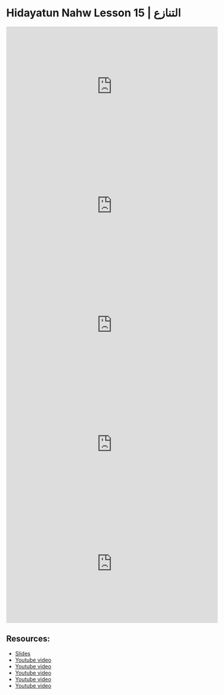 # Hidayatun Nahw Lesson 15 | التنازع

<iframe width="560" height="315" src="https://www.youtube-nocookie.com/embed/IIa6gH72_YU?start=0" frameborder="0" allow="accelerometer; autoplay; encrypted-media; gyroscope; picture-in-picture" allowfullscreen="allowfullscreen"></iframe><BR>

<iframe width="560" height="315" src="https://www.youtube-nocookie.com/embed/_cnGFDzkNBI?start=0" frameborder="0" allow="accelerometer; autoplay; encrypted-media; gyroscope; picture-in-picture" allowfullscreen="allowfullscreen"></iframe><BR>

<iframe width="560" height="315" src="https://www.youtube-nocookie.com/embed/7RK9zlVhOIQ?start=0" frameborder="0" allow="accelerometer; autoplay; encrypted-media; gyroscope; picture-in-picture" allowfullscreen="allowfullscreen"></iframe><BR>

<iframe width="560" height="315" src="https://www.youtube-nocookie.com/embed/M2OkpxJGeIw?start=0" frameborder="0" allow="accelerometer; autoplay; encrypted-media; gyroscope; picture-in-picture" allowfullscreen="allowfullscreen"></iframe><BR>

<iframe width="560" height="315" src="https://www.youtube-nocookie.com/embed/NL7UiQWt6kE?start=0" frameborder="0" allow="accelerometer; autoplay; encrypted-media; gyroscope; picture-in-picture" allowfullscreen="allowfullscreen"></iframe><BR>



## Resources:
- [Slides](https://github.com/arshare/resources_balagha_pdfs)
- [Youtube video](https://www.youtube.com/watch?v=IIa6gH72_YU&list=PLzn0qdi6JpdtdAyaM2yvvY1Yk9i4EpLHD&index=50)
- [Youtube video](https://www.youtube.com/watch?v=_cnGFDzkNBI&list=PLzn0qdi6JpdtdAyaM2yvvY1Yk9i4EpLHD&index=51)
- [Youtube video](https://www.youtube.com/watch?v=7RK9zlVhOIQ&list=PLzn0qdi6JpdtdAyaM2yvvY1Yk9i4EpLHD&index=52)
- [Youtube video](https://www.youtube.com/watch?v=M2OkpxJGeIw&list=PLzn0qdi6JpdtdAyaM2yvvY1Yk9i4EpLHD&index=53)
- [Youtube video](https://www.youtube.com/watch?v=NL7UiQWt6kE&list=PLzn0qdi6JpdtdAyaM2yvvY1Yk9i4EpLHD&index=54)
